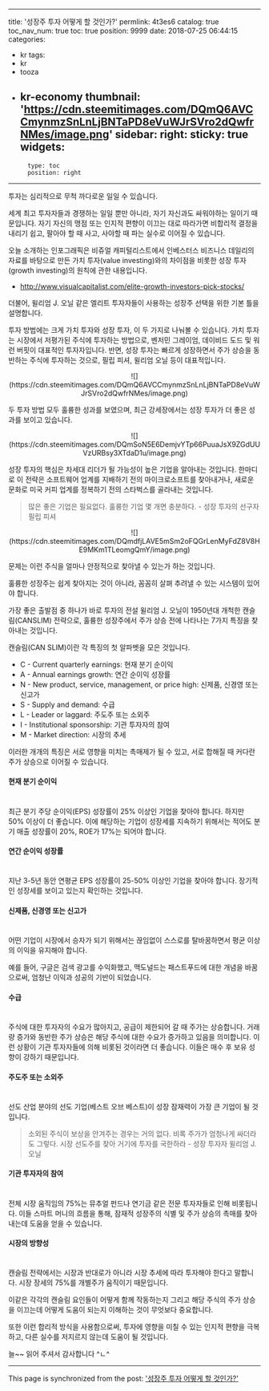 
---
title: '성장주 투자 어떻게 할 것인가?'
permlink: 4t3es6
catalog: true
toc_nav_num: true
toc: true
position: 9999
date: 2018-07-25 06:44:15
categories:
- kr
tags:
- kr
- tooza
- kr-economy
thumbnail: 'https://cdn.steemitimages.com/DQmQ6AVCCmynmzSnLnLjBNTaPD8eVuWJrSVro2dQwfrNMes/image.png'
sidebar:
    right:
        sticky: true
widgets:
    -
        type: toc
        position: right
---


투자는 심리적으로 무척 까다로운 일일 수 있습니다.

세계 최고 투자자들과 경쟁하는 일일 뿐만 아니라, 자기 자신과도 싸워야하는 일이기 때문입니다. 자기 자신의 맹점 또는 인지적 편향이 이끄는 대로 따라가면 비합리적 결정을 내리기 쉽고, 팔아야 할 때 사고, 사야할 때 파는 실수로 이어질 수 있습니다.

오늘 소개하는 인포그래픽은 비쥬얼 캐피털리스트에서 인베스터스 비즈니스 데일리의 자료를 바탕으로 만든 가치 투자(value investing)와의 차이점을 비롯한 성장 투자(growth investing)의 원칙에 관한 내용입니다. 

- http://www.visualcapitalist.com/elite-growth-investors-pick-stocks/

더불어, 윌리엄 J. 오닐 같은 엘리트 투자자들이 사용하는 성장주 선택을 위한 기본 틀을 설명합니다. 

투자 방법에는 크게 가치 투자와 성장 투자, 이 두 가지로 나눠볼 수 있습니다. 가치 투자는 시장에서 저평가된 주식에 투자하는 방법으로, 벤저민 그레이엄, 데이비드 도드 및 워런 버핏이 대표적인 투자자입니다.  반면, 성장 투자는 빠르게 성장하면서 주가 상승을 동반하는 주식에 투자하는 것으로, 필립 피셔, 윌리엄 오닐 등이 대표적입니다.

<center>
![](https://cdn.steemitimages.com/DQmQ6AVCCmynmzSnLnLjBNTaPD8eVuWJrSVro2dQwfrNMes/image.png)
</center>

두 투자 방법 모두 훌륭한 성과를 보였으며, 최근 강세장에서는 성장 투자가 더 좋은 성과를 보이고 있습니다.

<center>
![](https://cdn.steemitimages.com/DQmSoN5E6DemjvYTp66PuuaJsX9ZGdUUVzURBsy3XTdaD1u/image.png)
</center>

성장 투자의 핵심은 차세대 리더가 될 가능성이 높은 기업을 알아내는 것입니다. 한마디로 이 전략은 소프트웨어 업계를 지배하기 전의 마이크로소프트를 찾아내거나, 새로운 문화로 미국 커피 업계를 정복하기 전의 스타벅스를 골라내는 것입니다. 

> 많은 좋은 기업은 필요없다. 훌륭한 기업 몇 개면 충분하다. - 성장 투자의 선구자 필립 피셔

<center>
![](https://cdn.steemitimages.com/DQmdfjLAVE5mSm2oFQGrLenMyFdZ8V8HE9MKm1TLeomgQmY/image.png)
</center>

문제는 이런 주식을 얼마나 안정적으로 찾아낼 수 있는가 하는 것입니다.

훌륭한 성장주는 쉽게 찾아지는 것이 아니라, 꼼꼼히 살펴 추려낼 수 있는 시스템이 있어야 합니다. 

가장 좋은 출발점 중 하나가 바로 투자의 전설 윌리엄 J. 오닐이 1950년대 개척한 
 캔슬림(CANSLIM) 전략으로, 훌륭한 성장주에서 주가 상승 전에 나타나는 7가지 특징을 찾아내는 것입니다. 

캔슬림(CAN SLIM)이란 각 특징의 첫 알파벳을 모은 것입니다. 

- C - Current quarterly earnings: 현재 분기 순이익
- A - Annual earnings growth: 연간 순이익 성장률
- N - New product, service, management, or price high: 신제품, 신경영 또는 신고가
- S - Supply and demand: 수급
- L - Leader or laggard: 주도주 또는 소외주
- I - Institutional sponsorship: 기관 투자자의 참여
- M - Market direction: 시장의 추세

이러한 개개의 특징은 서로 영향을 미치는 촉매제가 될 수 있고, 서로 합해질 때 커다란 주가 상승으로 이어질 수 있습니다. 

#### 현재 분기 순이익
#
최근 분기 주당 순이익(EPS) 성장률이 25% 이상인 기업을 찾아야 합니다. 하지만 50% 이상이 더 좋습니다. 이에 해당하는 기업이 성장세를 지속하기 위해서는 적어도 분기 매출 성장률이 20%,  ROE가 17%는 되어야 합니다. 

#### 연간 순이익 성장률
#
지난 3-5년 동안 연평균 EPS 성장률이 25-50% 이상인 기업을 찾아야 합니다. 장기적인 성장세를 보이고 있는지 확인하는 것입니다. 

#### 신제품, 신경영 또는 신고가
#
어떤 기업이 시장에서 승자가 되기 위해서는 끊임없이 스스로를 탈바꿈하면서 평균 이상의 이익을 유지해야 합니다. 

예를 들어, 구글은 검색 광고를 수익화했고, 맥도널드는 패스트푸드에 대한 개념을 바꿈으로써, 엄청난 이익과 성공의 기반이 되었습니다. 

#### 수급
#
주식에 대한 투자자의 수요가 많아지고, 공급이 제한되어 갈 때 주가는 상승합니다. 거래량 증가와 동반한 주가 상승은 해당 주식에 대한 수요가 증가하고 있음을 의미합니다. 이런 상황이 기관 투자자들에 의해 비롯된 것이라면 더 좋습니다.  이들은 매수 후 보유 성향이 강하기 때문입니다. 

#### 주도주 또는 소외주
#
선도 산업 분야의 선도 기업(베스트 오브 베스트)이 성장 잠재력이 가장 큰 기업이 될 것입니다. 

> 소외된 주식이 보상을 안겨주는 경우는 거의 없다. 비록 주가가 엄청나게 싸더라도 그렇다. 시장 선도주를 찾아 거기에 투자를 국한하라 - 성장 투자자 윌리엄 J. 오닐 

#### 기관 투자자의 참여
#
전체 시장 움직임의 75%는 뮤추얼 펀드나 연기금 같은 전문 투자자들로 인해 비롯됩니다. 이들 스마트 머니의 흐름을 통해, 잠재적 성장주의 식별 및 주가 상승의 촉매를 찾아내는데 도움을 얻을 수 있습니다. 

#### 시장의 방향성
#
캔슬림 전략에서는 시장과 반대로가 아니라 시장 추세에 따라 투자해야 한다고 말합니다.  시장 장세의 75%를 개별주가 움직이기 때문입니다.

이같은 각각의 캔슬림 요인들이 어떻게 함께 작동하는지 그리고 해당 주식의 주가 상승을 이끄는데 어떻게 도움이 되는지 이해하는 것이 무엇보다 중요합니다.

또한 이런 합리적 방식을 사용함으로써, 투자에 영향을 미칠 수 있는 인지적 편향을 극복하고, 다른 실수를 저지르지 않는데 도움이 될 것입니다. 

늘~~ 읽어 주셔서 감사합니다 ^ㄴ^

- - -

This page is synchronized from the post: ['성장주 투자 어떻게 할 것인가?'](https://steemit.com/@pius.pius/4t3es6)
